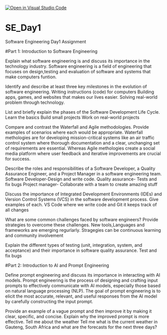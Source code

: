 [![Open in Visual Studio Code](https://classroom.github.com/assets/open-in-vscode-2e0aaae1b6195c2367325f4f02e2d04e9abb55f0b24a779b69b11b9e10269abc.svg)](https://classroom.github.com/online_ide?assignment_repo_id=18399163&assignment_repo_type=AssignmentRepo)
# SE_Day1
Software Engineering Day1 Assignment

#Part 1: Introduction to Software Engineering

Explain what software engineering is and discuss its importance in the technology industry.
Software engineering is a field of engineering that focuses on design,testing and evaluation of software and systems that make computers funtion. 


Identify and describe at least three key milestones in the evolution of software engineering.
Writing instructions (code) for computers
Building apps, games, and websites that makes our lives easier.
Solving real-world problem through technology.


List and briefly explain the phases of the Software Development Life Cycle.
Learn the basics
Build small projects
Work on real-world projects


Compare and contrast the Waterfall and Agile methodologies. Provide examples of scenarios where each would be appropriate.
Waterfall methologies are for developing mission-critical systems like an air traffic control system where thorough documentation and a clear, unchanging set of requirements are essential.
Whereas Agile methologies create a social media platform where user feedback and iterative improvements are crucial for success.

Describe the roles and responsibilities of a Software Developer, a Quality Assurance Engineer, and a Project Manager in a software engineering team.
Software Developer-Design and write code.
Quality assurance- Tests and fix bugs
Project manager- Collaborate with a team to create amazing stuff


Discuss the importance of Integrated Development Environments (IDEs) and Version Control Systems (VCS) in the software development process. Give examples of each.
VS Code where we write code and Git it keeps track of all changes


What are some common challenges faced by software engineers? Provide strategies to overcome these challenges.
New tools,Languages and frameworks are emerging regurlarly. Stragegies can be continuous learning and community involvement


Explain the different types of testing (unit, integration, system, and acceptance) and their importance in software quality assurance.
Test and fix bugs

#Part 2: Introduction to AI and Prompt Engineering


Define prompt engineering and discuss its importance in interacting with AI models.
Prompt engineering is the process of designing and crafting input prompts to effectively communicate with AI models, especially those based on natural language processing (NLP). The goal of prompt engineering is to elicit the most accurate, relevant, and useful responses from the AI model by carefully constructing the input prompt.


Provide an example of a vague prompt and then improve it by making it clear, specific, and concise. Explain why the improved prompt is more effective.
Tell me about the weather
Tell me what is the current weather in Gauteng, South Africa and what are the forecasts for the next three days?
